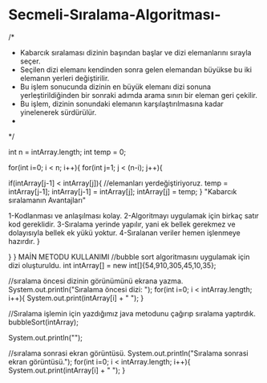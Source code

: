 # Secmeli-Sıralama-Algoritması-

/*
* Kabarcık sıralaması dizinin başından başlar ve dizi elemanlarını sırayla seçer. 
* Seçilen dizi elemanı kendinden sonra gelen elemandan büyükse bu iki elemanın yerleri değiştirilir.
* Bu işlem sonucunda dizinin en büyük elemanı dizi sonuna yerleştirildiğinden bir sonraki adımda arama sınırı bir eleman geri çekilir. 
* Bu işlem, dizinin sonundaki elemanın karşılaştırılmasına kadar yinelenerek sürdürülür.
* 
*/
 
int n = intArray.length;
int temp = 0;
 
for(int i=0; i < n; i++){
  for(int j=1; j < (n-i); j++){
 
   if(intArray[j-1] < intArray[j]){
      //elemanları yerdeğiştiriyoruz.
      temp = intArray[j-1];
      intArray[j-1] = intArray[j];
     intArray[j] = temp;
   }
 "Kabarcık sıralamanın Avantajları"
 
1-Kodlanması ve anlaşılması kolay.
2-Algoritmayı uygulamak için birkaç satır kod gereklidir.
3-Sıralama yerinde yapılır, yani ek bellek gerekmez ve dolayısıyla bellek ek yükü yoktur.
4-Sıralanan veriler hemen işlenmeye hazırdır.
 }
 
}
}
 MAİN METODU KULLANIMI 
 //bubble sort algoritmasını uygulamak için dizi oluşturuldu.
int intArray[] = new int[]{54,910,305,45,10,35};
 
//sıralama öncesi dizinin görünümünü ekrana yazma.
System.out.println("Sıralama öncesi dizi: ");
for(int i=0; i < intArray.length; i++){
System.out.print(intArray[i] + " ");
}
 
//Sıralama işlemin için yazdığımız java metodunu çağırıp sıralama yaptırdık.
bubbleSort(intArray);
 
System.out.println("");
 
//sıralama sonrasi ekran görüntüsü.
System.out.println("Sıralama sonrasi ekran görüntüsü.");
for(int i=0; i < intArray.length; i++){
System.out.print(intArray[i] + " ");
}
 
